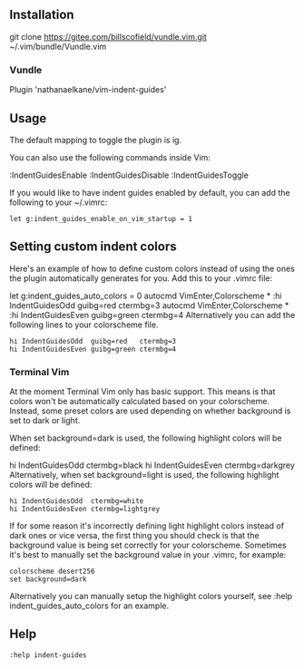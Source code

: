
## Installation

git clone https://gitee.com/billscofield/vundle.vim.git ~/.vim/bundle/Vundle.vim

### Vundle

Plugin 'nathanaelkane/vim-indent-guides'


## Usage

The default mapping to toggle the plugin is <Leader>ig.

You can also use the following commands inside Vim:

:IndentGuidesEnable
:IndentGuidesDisable
:IndentGuidesToggle

If you would like to have indent guides enabled by default, you can add the
following to your ~/.vimrc:

    let g:indent_guides_enable_on_vim_startup = 1

## Setting custom indent colors

Here's an example of how to define custom colors instead of using the ones the
plugin automatically generates for you. Add this to your .vimrc file:

let g:indent_guides_auto_colors = 0
autocmd VimEnter,Colorscheme * :hi IndentGuidesOdd  guibg=red   ctermbg=3
autocmd VimEnter,Colorscheme * :hi IndentGuidesEven guibg=green ctermbg=4
Alternatively you can add the following lines to your colorscheme file.

    hi IndentGuidesOdd  guibg=red   ctermbg=3
    hi IndentGuidesEven guibg=green ctermbg=4

### Terminal Vim

At the moment Terminal Vim only has basic support. This means is that colors
won't be automatically calculated based on your colorscheme. Instead, some
preset colors are used depending on whether background is set to dark or light.

When set background=dark is used, the following highlight colors will be
defined:

hi IndentGuidesOdd  ctermbg=black
hi IndentGuidesEven ctermbg=darkgrey
Alternatively, when set background=light is used, the following highlight
colors will be defined:


    hi IndentGuidesOdd  ctermbg=white
    hi IndentGuidesEven ctermbg=lightgrey

If for some reason it's incorrectly defining light highlight colors instead of
dark ones or vice versa, the first thing you should check is that the
background value is being set correctly for your colorscheme. Sometimes it's
best to manually set the background value in your .vimrc, for example:

    colorscheme desert256
    set background=dark

Alternatively you can manually setup the highlight colors yourself, see :help
indent_guides_auto_colors for an example.

## Help
    :help indent-guides
